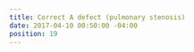 ```yaml
---
title: Correct A defect (pulmonary stenosis)
date: 2017-04-10 00:50:00 -04:00
position: 19
---
```


